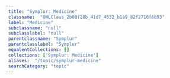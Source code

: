 ```yaml
--- 
 title: "Symplur: Medicine" 
 classname:  "OWLClass_2b08f28b_41d7_4632_b1a9_82f2716f6b93" 
 label: "Medicine" 
 subclassname: "null" 
 subclasslabel: "null" 
 parentclassname: "Symplur" 
 parentclasslabel: "Symplur" 
 equalentCollections: [] 
 collections: ['Symplur: Medicine']
 aliases:  "/topic/symplur-medicine"  
 searchCategory: "topic" 
---
```

